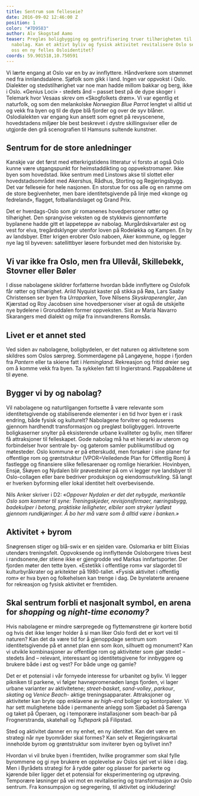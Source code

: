 ```yaml
---
title: Sentrum som felleseie?
date: 2016-09-02 12:46:00 Z
position: 1
color: "#7D9583"
author: Alv Skogstad Aamo
teaser: Pregløs boligbygging og gentrifisering truer tilhørigheten til hovedstadens
  nabolag. Kan et aktivt byliv og fysisk aktivitet revitalisere Oslo sentrum og gi
  oss en ny felles Osloidentitet?
coords: 59.901518,10.750591
---
```


Vi lærte engang at Oslo var en by av innflyttere. Håndverkere som strømmet ned fra innlandsdalene. Sjøfolk som gikk i land. Ingen var oppvokst i Oslo. Dialekter og stedstilhørighet var noe man hadde millom bakkar og berg, ikke i Oslo. «Genius Loci» - stedets ånd – passet best på de dype skoger i Telemark hvor Vesaas skrev om «Skogfolkets drøm». Vi var egentlig et naturfolk, og som den melankolske *Norwegian Blue Parrot* lengtet vi alltid ut og vekk fra byen og til de dype blå fjorder og over de syv blåner. Oslodialekten var engang kun ansett som egnet på revyscenene, hovedstadens miljøer ble best beskrevet i dystre skillingsviser eller de utgjorde den grå scenografien til Hamsuns sultende kunstner.

## Sentrum for de store anledninger

Kanskje var det først med etterkrigstidens litteratur vi forsto at også Oslo kunne være utgangspunkt for heimstaddikting og oppvekstromaner. Ikke byen som hovedstad. Ikke sentrum med Linstows akse til slottet eller hovedstadsområdet med Akershus, Rådhus, Storting og Regjeringsbygg. Det var felleseie for hele nasjonen. En storstue for oss alle og en ramme om de store begivenheter, men bare identitetsgivende på linje med «konge og fedreland», flagget, fotballandslaget og Grand Prix.

Det er hverdags-Oslo som gir romanenes hovedpersoner røtter og tilhørighet. Den sprangvise veksten og de stykkevis gjennomførte byplanene hadde gitt et lappeteppe av nabolag. Murgårdskvartaler øst og vest for elva, tregårdsklynger utenfor loven på Rodeløkka og Kampen. En by av landsbyer. Etter krigen erobrer Oslo naboen, Aker kommune, og legger nye lag til byveven: satellittbyer løsere forbundet med den historiske by.

## Vi var ikke fra Oslo, men fra Ullevål, Skillebekk, Stovner eller Bøler

I disse nabolagene skildrer forfatterne hvordan både innflyttere og Oslofolk får røtter og tilhørighet. Arild Nyquist kaster på stikka på Røa, Lars Saaby Christensen ser byen fra *Urraparken*, Tove Nilsens *Skyskraperengler*, Jan Kjærstad og Roy Jacobsen sine hovedpersoner viser at også de utskjelte nye bydelene i Groruddalen former oppveksten. Sist av Maria Navarro Skarangers med dialekt og miljø fra innvandrerens Romsås.

## Livet er et annet sted

Ved siden av nabolagene, boligbydelen, er det naturen og aktivitetene som skildres som Oslos særpreg. Sommerdagene på Langøyene, hoppe i fjorden fra *Pantern* eller ta skiene fatt i *Hemingland*. Rekreasjon og fritid dreier seg om å komme vekk fra byen. Ta sykkelen fatt til Ingierstrand. Pappabåtene ut til øyene.

## Bygger vi by og nabolag?

Vil nabolagene og naturtilgangen fortsette å være relevante som identitetsgivende og stabiliserende elementer i en tid hvor byen er i rask endring, både fysisk og kulturelt? Nabolagene forvitrer og reduseres gjennom hardhendt transformasjon og pregløst boligbyggeri. Introverte boligkaserner snylter på eksisterende urbane kvaliteter og byliv, men tilfører få attraksjoner til felleskapet. Gode nabolag må ha et hierarki av uterom og forbindelser hvor sentrale by- og gaterom samler publikumstilbud og møtesteder. Oslo kommune er på etterskudd, men forsøker i sine planer for offentlige rom og grøntstruktur (VPOR=Veiledende Plan for Offentlig Rom) å fastlegge og finansiere slike fellesarenaer og romlige hierarkier. Hovinbyen, Ensjø, Skøyen og Nydalen blir prøvesteiner på om vi legger nye landsbyer til Oslo-collagen eller bare bedriver produksjon og eiendomsutvikling. Så langt er hverken byforming eller lokal identitet helt overbevisende.

Nils Anker skriver i D2: «*Oppover Nydalen er det det nybygde, merkantile Oslo som kommer til syne: Treningskjeder, revisjonsfirmaer, næringsbygg, badekulper i betong, praktiske leiligheter, elbiler som stryker lydløst gjennom rundkjøringer. Å bo her må være som å alltid være i banken.»*

## Aktivitet \+ byrom

Snøgrensen stiger og blå-swix er en sjelden vare. Oslomarka er blitt Elixias utendørs treningsfelt. Oppvoksende og innflyttende Osloborgere trives best i randsonene,der stiene ikke er gjengrodde ved Markas innfartsporter. Der fjorden møter den tette byen. «Estetikk i offentlige rom» var slagordet til kulturbyråkrater og arkitekter på 1980-tallet. «Fysisk aktivitet i offentlig rom» er hva byen og folkehelsen kan trenge i dag. De byrelaterte arenaene for rekreasjon og fysisk aktivitet er fremtiden.

## Skal sentrum forbli et nasjonalt symbol, en arena for *shopping* og *night-time economy?*

Hvis nabolagene er mindre særpregede og flyttemønstrene gir kortere botid og hvis det ikke lenger holder å si man liker Oslo fordi det er kort vei til naturen? Kan det da være tid for å gjenoppdage sentrum som identitetsgivende på et annet plan enn som ikon, silhuett og monument? Kan vi utvikle kombinasjoner av offentlige rom og aktiviteter som gjør stedet – stedets ånd – relevant, interessant og identitetsgivene for innbyggere og brukere både i øst og vest? For både unge og gamle?

Det er et potensial i vår fornyede interesse for urbanitet og byliv. Vi legger pikniken til parkene, vi følger havnepromenaden langs fjorden, vi lager urbane varianter av aktivitetene; *street-basket*, *sand-volley*, *parkour*, *skating* og *Venice Beach*- aktige treningsapparater. Attraksjoner og aktiviteter kan bryte opp enklavene av *high-end* boliger og kontorpaleer. Vi har sett mulighetene både i permanente anlegg som Sjøbadet på Sørenga og taket på Operaen, og i temporære installasjoner som beach-bar på Frognerstranda, skatehall og *Tuftepark* på Filipstad.

Sted og aktivitet danner en ny enhet, en ny identitet. Kan det være en strategi når nye byområder skal formes? Kan selv et Regjeringskvartal inneholde byrom og grøntstruktur som inviterer byen og bylivet inn?

Hvordan vi vil bruke byen i fremtiden, hvilke programmer som skal fylle byrommene og gi nye brukere en opplevelse av Oslos sjel vet vi ikke i dag. Men i Byrådets strategi for å rydde gater og plasser for parkerte og kjørende biler ligger det et potensial for eksperimentering og utprøving. Temporære løsninger på vei mot en revitalisering og transformasjon av Oslo sentrum. Fra konsumpsjon og segregering, til aktivitet og inkludering!
